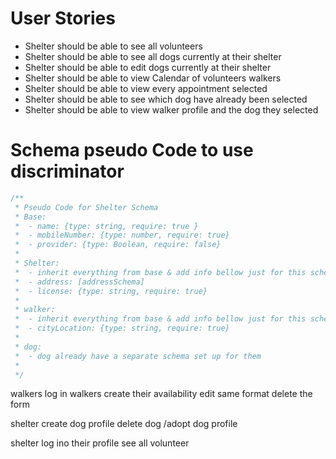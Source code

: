 # User Stories
- Shelter should be able to see all volunteers
- Shelter should be able to see all dogs currently at their shelter
- Shelter should be able to edit dogs currently at their shelter
- Shelter should be able to view Calendar of volunteers walkers
- Shelter should be able to view every appointment selected 
- Shelter should be able to see which dog have already been selected
- Shelter should be able to view walker profile and the dog they selected

# Schema pseudo Code to use discriminator

``` js
/**
 * Pseudo Code for Shelter Schema
 * Base:
 *  - name: {type: string, require: true }
 * 	- mobileNumber: {type: number, require: true}
 * 	- provider: {type: Boolean, require: false}
 *
 * Shelter:
 * 	- inherit everything from base & add info bellow just for this schema:
 *  - address: [addressSchema]
 * 	- license: {type: string, require: true}
 *
 * walker:
 * 	- inherit everything from base & add info bellow just for this schema:
 * 	- cityLocation: {type: string, require: true}
 *
 * dog:
 * 	- dog already have a separate schema set up for them
 *
 */
```

walkers log in
walkers create their availability
edit same format
delete the form

shelter create dog profile
delete dog /adopt dog profile

shelter log ino their profile see all volunteer